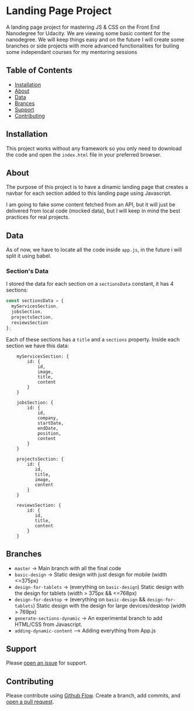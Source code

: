 # Landing Page Project

A landing page project for mastering JS & CSS on the Front End Nanodegree for Udacity.
We are viewing some basic content for the nanodegree. We will keep things easy and on the future I will create some branches or side projects with more advanced functionalities for builing some independant courses for my mentoring sessions

## Table of Contents

- [Installation](#installation)
- [About](#about)
- [Data](#data)
- [Brances](#branches)
- [Support](#support)
- [Contributing](#contributing)

## Installation

This project works without any framework so you only need to download the code and open the `index.html` file in your preferred browser.

## About

The purpose of this project is to have a dinamic landing page that creates a navbar for each section added to this landing page using Javascript.

I am going to fake some content fetched from an API, but it will just be delivered from local code (mocked data), but I will keep in mind the best practices for real projects.

## Data

As of now, we have to locate all the code inside `app.js`, in the future i will split it using babel.

### Section's Data

I stored the data for each section on a `sectionsData` constant, it has 4 sections:

```js
const sectionsData = {
  myServicesSection,
  jobsSection,
  projectsSection,
  reviewsSection
};
```

Each of these sections has a `title` and a `sections` property. Inside each section we have this data:

```
    myServicesSection: {
        id: {
            id,
            image,
            title,
            content
        }
    }

    jobsSection: {
        id: {
            id,
            company,
            startDate,
            endDate,
            position,
            content
        }
    }

    projectsSection: {
        id: {
           id,
           title,
           image,
           content
        }
    }

    reviewsSection: {
        id: {
           id,
           title,
           content
        }
    }

```

## Branches

- `master` -> Main branch with all the final code
- `basic-design` -> Static design with just design for mobile (width <=375px)
- `design-for-tablets` -> (everything on `basic-design`) Static design with the design for tablets (width > 375px && <=768px)
- `design-for-desktop` -> (everything on `basic-design` && `design-for-tablets`) Static design with the design for large devices/desktop (width > 769px)
- `generate-sections-dynamic` -> An experimental branch to add HTML/CSS from Javascript.
- `adding-dynamic-content` --> Adding everything from App.js

## Support

Please [open an issue](https://github.com/carlosloureda/FEND-Landing-Page/issues/new) for support.

## Contributing

Please contribute using [Github Flow](https://guides.github.com/introduction/flow/). Create a branch, add commits, and [open a pull request](https://github.com/carlosloureda/FEND-Landing-Page/compare/).
